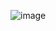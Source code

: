 ![image](https://github.com/heesoo-park/ForCodeKata/assets/80674868/ec04fae6-f012-4381-9653-ba0be3d667f6)
